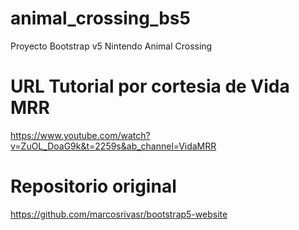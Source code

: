 # animal_crossing_bs5
Proyecto Bootstrap v5 Nintendo Animal Crossing

# URL Tutorial por cortesia de Vida MRR
https://www.youtube.com/watch?v=ZuOL_DoaG9k&t=2259s&ab_channel=VidaMRR

# Repositorio original
https://github.com/marcosrivasr/bootstrap5-website